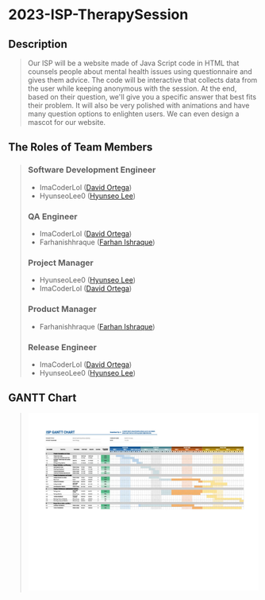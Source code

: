 # 2023-ISP-TherapySession

## Description
> Our ISP will be a website made of Java Script code in HTML that counsels people about mental health issues using questionnaire and gives them advice. The code will be interactive that collects data from the user while keeping anonymous with the session. At the end, based on their question, we'll give you a specific answer that best fits their problem. It will also be very polished with animations and have many question options to enlighten users. We can even design a mascot for our website.

## The Roles of Team Members
> ### Software Development Engineer
> - ImaCoderLol ([David Ortega](https://codermerlin.com/users/david-ortega/Digital%20Portfolio/index.html))
> - HyunseoLee0 ([Hyunseo Lee](https://codermerlin.com/users/hyunseo-lee/Digital%20Portfolio/index.html))
> ### QA Engineer
> - ImaCoderLol ([David Ortega](https://codermerlin.com/users/david-ortega/Digital%20Portfolio/index.html))
> - Farhanishhraque ([Farhan Ishraque](https://codermerlin.com/users/farhan-ishraque/Digital%20Portfolio/index.html))
> ### Project Manager
> - HyunseoLee0 ([Hyunseo Lee](https://codermerlin.com/users/hyunseo-lee/Digital%20Portfolio/index.html))
> - ImaCoderLol ([David Ortega](https://codermerlin.com/users/david-ortega/Digital%20Portfolio/index.html))
> ### Product Manager
> - Farhanishhraque ([Farhan Ishraque](https://codermerlin.com/users/farhan-ishraque/Digital%20Portfolio/index.html))
> ### Release Engineer
> - ImaCoderLol ([David Ortega](https://codermerlin.com/users/david-ortega/Digital%20Portfolio/index.html))
> - HyunseoLee0 ([Hyunseo Lee](https://codermerlin.com/users/hyunseo-lee/Digital%20Portfolio/index.html))

## GANTT Chart
> ![Alt chart](docs/images/GANTTChartISP20231024.jpg)
